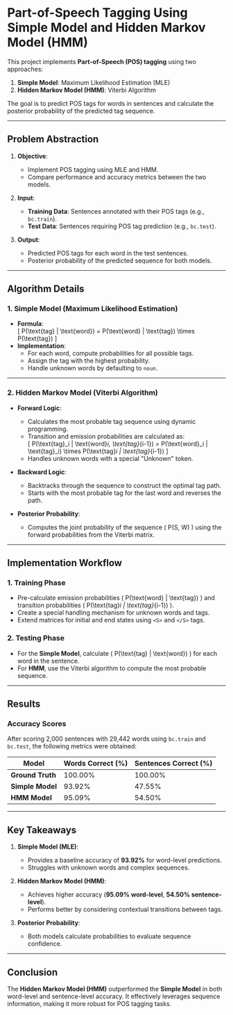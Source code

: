 # Part-of-Speech Tagging Using Simple Model and Hidden Markov Model (HMM)

This project implements **Part-of-Speech (POS) tagging** using two approaches:
1. **Simple Model**: Maximum Likelihood Estimation (MLE)
2. **Hidden Markov Model (HMM)**: Viterbi Algorithm  

The goal is to predict POS tags for words in sentences and calculate the posterior probability of the predicted tag sequence.

---

## Problem Abstraction  

1. **Objective**:  
   - Implement POS tagging using MLE and HMM.  
   - Compare performance and accuracy metrics between the two models.

2. **Input**:  
   - **Training Data**: Sentences annotated with their POS tags (e.g., `bc.train`).  
   - **Test Data**: Sentences requiring POS tag prediction (e.g., `bc.test`).  

3. **Output**:  
   - Predicted POS tags for each word in the test sentences.  
   - Posterior probability of the predicted sequence for both models.  

---

## Algorithm Details  

### 1. **Simple Model (Maximum Likelihood Estimation)**  
- **Formula**:  
  \[
  P(\text{tag} | \text{word}) = P(\text{word} | \text{tag}) \times P(\text{tag})
  \]
- **Implementation**:  
  - For each word, compute probabilities for all possible tags.  
  - Assign the tag with the highest probability.  
  - Handle unknown words by defaulting to `noun`.  

---

### 2. **Hidden Markov Model (Viterbi Algorithm)**  
- **Forward Logic**:  
  - Calculates the most probable tag sequence using dynamic programming.  
  - Transition and emission probabilities are calculated as:  
    \[
    P(\text{tag}_i | \text{word}_i, \text{tag}_{i-1}) = P(\text{word}_i | \text{tag}_i) \times P(\text{tag}_i | \text{tag}_{i-1})
    \]
  - Handles unknown words with a special "Unknown" token.  

- **Backward Logic**:  
  - Backtracks through the sequence to construct the optimal tag path.  
  - Starts with the most probable tag for the last word and reverses the path.  

- **Posterior Probability**:  
  - Computes the joint probability of the sequence \( P(S, W) \) using the forward probabilities from the Viterbi matrix.

---

## Implementation Workflow  

### 1. **Training Phase**  
- Pre-calculate emission probabilities \( P(\text{word} | \text{tag}) \) and transition probabilities \( P(\text{tag}_i | \text{tag}_{i-1}) \).  
- Create a special handling mechanism for unknown words and tags.  
- Extend matrices for initial and end states using `<S>` and `</S>` tags.  

### 2. **Testing Phase**  
- For the **Simple Model**, calculate \( P(\text{tag} | \text{word}) \) for each word in the sentence.  
- For **HMM**, use the Viterbi algorithm to compute the most probable sequence.  

---

## Results  

### Accuracy Scores  
After scoring 2,000 sentences with 29,442 words using `bc.train` and `bc.test`, the following metrics were obtained:

| Model            | Words Correct (%) | Sentences Correct (%) |
|-------------------|-------------------|-----------------------|
| **Ground Truth**  | 100.00%            | 100.00%                |
| **Simple Model**  | 93.92%             | 47.55%                 |
| **HMM Model**     | 95.09%             | 54.50%                 |

---

## Key Takeaways  

1. **Simple Model (MLE)**:  
   - Provides a baseline accuracy of **93.92%** for word-level predictions.  
   - Struggles with unknown words and complex sequences.  

2. **Hidden Markov Model (HMM)**:  
   - Achieves higher accuracy (**95.09% word-level**, **54.50% sentence-level**).  
   - Performs better by considering contextual transitions between tags.  

3. **Posterior Probability**:  
   - Both models calculate probabilities to evaluate sequence confidence.  

---

## Conclusion  

The **Hidden Markov Model (HMM)** outperformed the **Simple Model** in both word-level and sentence-level accuracy. It effectively leverages sequence information, making it more robust for POS tagging tasks.

